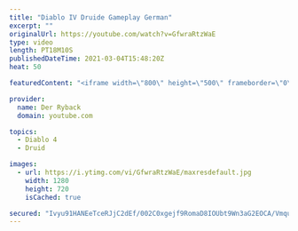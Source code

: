 ```yaml
---
title: "Diablo IV Druide Gameplay German"
excerpt: ""
originalUrl: https://youtube.com/watch?v=GfwraRtzWaE
type: video
length: PT18M10S
publishedDateTime: 2021-03-04T15:48:20Z
heat: 50

featuredContent: "<iframe width=\"800\" height=\"500\" frameborder=\"0\" src=\"https://www.youtube.com/embed/GfwraRtzWaE\" allow=\"accelerometer; autoplay; encrypted-media; gyroscope; picture-in-picture\" allowfullscreen></iframe>"

provider:
  name: Der Ryback
  domain: youtube.com

topics:
  - Diablo 4
  - Druid

images:
  - url: https://i.ytimg.com/vi/GfwraRtzWaE/maxresdefault.jpg
    width: 1280
    height: 720
    isCached: true

secured: "Ivyu91HANEeTceRJjC2dEf/002C0xgejf9RomaD8IOUbt9Wn3aG2EOCA/VmquQAOhQCBirqBHQcPesAtrrC9RwaHk2RptbMcMeHLbA6wcO9EWLhu/UVftbUjoxR5SIopHccHIDeVbq13DfpLep1GyIRQA826CJksfu+i3cy8bSHCfw/cZWSbuhSvsyXbVJE7QKyHv3dtnIYv5bG7+Iy0/rSEIEXm69eXUziE9zEUu1ELdhEaof2VAi5lGXCS24S+yYBLEMONMOo2jpd5lIirU1OryPRJ2T5HSAi5wdmYRBEh+Mn1TEHY3PnxXDLQY68QCUEnMrfkxkigkeS+L+iZK3RIAJmade1WaA82w61oJXWCR/ikYdj85PaoidOF4ZHUm51vWs2V3IA7DTyMFbqB2sLXoqPH5OZBeDKtY9+pQsI=;Q+HgyoZ8IIpZ1/d7xDvoLg=="
---
```


